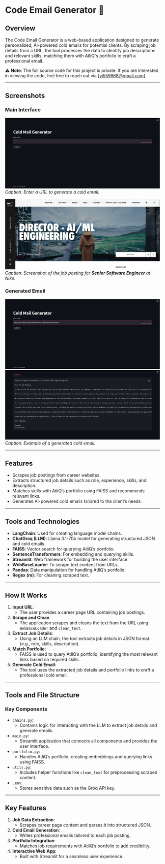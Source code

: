 # Code Email Generator 📧

## Overview
The Code Email Generator is a web-based application designed to generate personalized, AI-powered cold emails for potential clients. By scraping job details from a URL, the tool processes the data to identify job descriptions and relevant skills, matching them with AtliQ's portfolio to craft a professional email.

⚠️ **Note**: The full source code for this project is private. If you are interested in viewing the code, feel free to reach out via [yi559668@gmail.com].


---

## Screenshots

### **Main Interface**
![Main Interface](screenshots/Screenshot_(449).png)
*Caption: Enter a URL to generate a cold email.*

![Job Posting](screenshots/Screenshot_(452).png)
*Caption: Screenshot of the job posting for **Senior Software Engineer** at Nike.*


### **Generated Email**
![Generated Email](screenshots/Screenshot_(450).png)
![Generated Email](screenshots/Screenshot_(454).png)
*Caption: Example of a generated cold email.*

---

## Features
- Scrapes job postings from career websites.
- Extracts structured job details such as role, experience, skills, and description.
- Matches skills with AtliQ’s portfolio using FAISS and recommends relevant links.
- Generates AI-powered cold emails tailored to the client’s needs.

---

## Tools and Technologies
- **LangChain**: Used for creating language model chains.
- **ChatGroq (LLM)**: Llama 3.1-70b model for generating structured JSON and cold emails.
- **FAISS**: Vector search for querying AtliQ’s portfolio.
- **SentenceTransformers**: For embedding and querying skills.
- **Streamlit**: Web framework for building the user interface.
- **WebBaseLoader**: To scrape text content from URLs.
- **Pandas**: Data manipulation for handling AtliQ’s portfolio.
- **Regex (re)**: For cleaning scraped text.

---

## How It Works
1. **Input URL**:
   - The user provides a career page URL containing job postings.
2. **Scrape and Clean**:
   - The application scrapes and cleans the text from the URL using `WebBaseLoader` and `clean_text`.
3. **Extract Job Details**:
   - Using an LLM chain, the tool extracts job details in JSON format (e.g., role, skills, description).
4. **Match Portfolio**:
   - FAISS is used to query AtliQ’s portfolio, identifying the most relevant links based on required skills.
5. **Generate Cold Email**:
   - The tool uses the extracted job details and portfolio links to craft a professional cold email.

---

## Tools and File Structure
### **Key Components**
- `chains.py`:
  - Contains logic for interacting with the LLM to extract job details and generate emails.
- `main.py`:
  - Streamlit application that connects all components and provides the user interface.
- `portfolio.py`:
  - Handles AtliQ’s portfolio, creating embeddings and querying links using FAISS.
- `utils.py`:
  - Includes helper functions like `clean_text` for preprocessing scraped content.
- `.env`:
  - Stores sensitive data such as the Groq API key.

---

## Key Features
1. **Job Data Extraction**:
   - Scrapes career page content and parses it into structured JSON.
2. **Cold Email Generation**:
   - Writes professional emails tailored to each job posting.
3. **Portfolio Integration**:
   - Matches job requirements with AtliQ’s portfolio to add credibility.
4. **Interactive Web App**:
   - Built with Streamlit for a seamless user experience.

